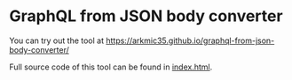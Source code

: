 # GraphQL from JSON body converter

You can try out the tool at https://arkmic35.github.io/graphql-from-json-body-converter/

Full source code of this tool can be found
in [index.html](https://github.com/arkmic35/graphql-from-json-body-converter/blob/main/index.html).
